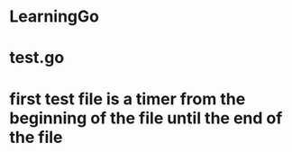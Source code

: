 # LearningGo
# test.go
# first test file is a timer from the beginning of the file until the end of the file
